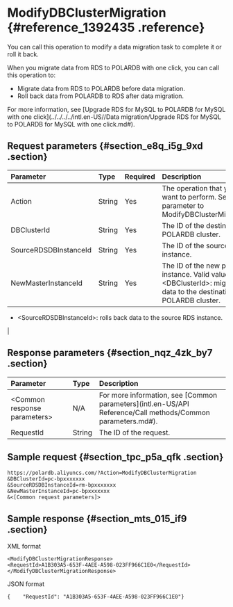 # ModifyDBClusterMigration {#reference_1392435 .reference}

You can call this operation to modify a data migration task to complete it or roll it back.

When you migrate data from RDS to POLARDB with one click, you can call this operation to:

-   Migrate data from RDS to POLARDB before data migration.
-   Roll back data from POLARDB to RDS after data migration.

For more information, see [Upgrade RDS for MySQL to POLARDB for MySQL with one click](../../../../intl.en-US//Data migration/Upgrade RDS for MySQL to POLARDB for MySQL with one click.md#).

## Request parameters {#section_e8q_i5g_9xd .section}

|Parameter|Type|Required|Description|
|:--------|:---|:-------|:----------|
|Action|String|Yes|The operation that you want to perform. Set this parameter to ModifyDBClusterMigration.|
|DBClusterId|String|Yes|The ID of the destination POLARDB cluster.|
|SourceRDSDBInstanceId|String|Yes|The ID of the source RDS instance.|
|NewMasterInstanceId|String|Yes|The ID of the new primary instance. Valid values: -   <DBClusterId\>: migrates data to the destination POLARDB cluster.
-   <SourceRDSDBInstanceId\>: rolls back data to the source RDS instance.

 |

## Response parameters {#section_nqz_4zk_by7 .section}

|Parameter|Type|Description|
|:--------|:---|:----------|
|<Common response parameters\>|N/A|For more information, see [Common parameters](intl.en-US/API Reference/Call methods/Common parameters.md#).|
|RequestId|String|The ID of the request.|

## Sample request {#section_tpc_p5a_qfk .section}

``` {#codeblock_iuj_dyu_i9u}
https://polardb.aliyuncs.com/?Action=ModifyDBClusterMigration
&DBClusterId=pc-bpxxxxxxx
&SourceRDSDBInstanceId=rm-bpxxxxxxx
&NewMasterInstanceId=pc-bpxxxxxxx
&<[Common request parameters]>
```

## Sample response {#section_mts_015_if9 .section}

XML format

``` {#codeblock_aaa_xhv_dsv}
<ModifyDBClusterMigrationResponse>  
<RequestId>A1B303A5-653F-4AEE-A598-023FF966C1E0</RequestId>
</ModifyDBClusterMigrationResponse>
```

JSON format

``` {#codeblock_3u9_nyf_11z}
{    "RequestId": "A1B303A5-653F-4AEE-A598-023FF966C1E0"}
```

